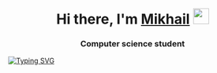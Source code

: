 <h1 align="center">Hi there, I'm <a href="https://daniilshat.ru/" target="_blank">Mikhail</a> 
<img src="https://github.com/blackcater/blackcater/raw/main/images/Hi.gif" height="32"/></h1>
<h3 align="center">Computer science student</h3>

[![Typing SVG](https://readme-typing-svg.herokuapp.com?color=%2336BCF7&lines=I'm+glad+to+see+you)](https://git.io/typing-svg)
